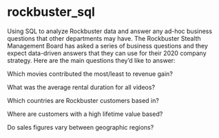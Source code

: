 # rockbuster_sql
Using  SQL to analyze Rockbuster data and answer any ad-hoc business questions that other departments may have.
The Rockbuster Stealth Management Board has asked a series of business questions and they expect data-driven answers that they can use for their 2020 company strategy. Here are the main questions they’d like to answer:

Which movies contributed the most/least to revenue gain?

What was the average rental duration for all videos?

Which countries are Rockbuster customers based in? 

Where are customers with a high lifetime value based?

Do sales figures vary between geographic regions?
